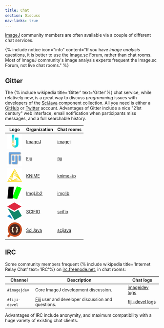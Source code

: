 ```yaml
---
title: Chat
section: Discuss
nav-links: true
---
```


[ImageJ](/software/imagej) community members are often available via a couple of different chat services.

{% include notice icon="info" content="If you have *image analysis* questions, it is better to use the [Image.sc Forum](https://forum.image.sc/), rather than chat rooms. Most of ImageJ community's image analysis experts frequent the Image.sc Forum, not live chat rooms." %}

## Gitter

The {% include wikipedia title='Gitter' text='Gitter'%} chat service, while relatively new, is a great way to discuss *programming* issues with developers of the [SciJava](/libs/scijava) component collection. All you need is either a [GitHub](https://github.com/) or [Twitter](https://twitter.com/) account. Advantages of Gitter include a nice "21st century" web interface, email notification when participants miss messages, and a full searchable history.

| **Logo**                                         | **Organization**              | **Chat rooms**                                    |
|--------------------------------------------------|-------------------------------|---------------------------------------------------|
| <img src="/media/icons/imagej.png" width="48"/>  | [ImageJ](/software/imagej)              | [imagej](https://gitter.im/orgs/imagej/rooms)     |
| <img src="/media/icons/fiji.png" width="48"/>    | [Fiji](/software/fiji)        | [fiji](https://gitter.im/orgs/fiji/rooms)         |
| <img src="/media/icons/knime.png" width="48"/>   | [KNIME](/software/knime)      | [knime-ip](https://gitter.im/orgs/knime-ip/rooms) |
| <img src="/media/icons/imglib2.png" width="48"/> | [ImgLib2](/libs/imglib2)      | [imglib](https://gitter.im/orgs/imglib/rooms)     |
| <img src="/media/icons/scifio.png" width="48"/>  | [SCIFIO](/libs/scifio)        | [scifio](https://gitter.im/orgs/scifio/rooms)     |
| <img src="/media/icons/scijava.png" width="48"/> | [SciJava](/libs/scijava)            | [scijava](https://gitter.im/orgs/scijava/rooms)   |

## IRC

Some community members frequent {% include wikipedia title='Internet Relay Chat' text='IRC'%} on [irc.freenode.net](http://freenode.net/), in chat rooms:

| Channel                                           | Description                                                         | Chat logs                                                     |
|---------------------------------------------------|---------------------------------------------------------------------|---------------------------------------------------------------|
| `#imagejdev`                                      | Core ImageJ development discussion.                                 | [imagejdev logs](http://code.imagej.net/chatlogs/imagejdev)   |
| `#fiji-devel`                                     | [Fiji](/software/fiji) user and developer discussion and questions. | [fiji-devel logs](http://code.imagej.net/chatlogs/fiji-devel) |

Advantages of IRC include anonymity, and maximum compatibility with a huge variety of existing chat clients.



